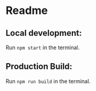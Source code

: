 # Readme

## Local development:

Run `npm start` in the terminal.

## Production Build:

Run `npm run build` in the terminal.